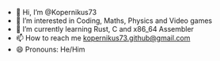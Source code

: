 - 👋 Hi, I’m @Kopernikus73
- 👀 I’m interested in Coding, Maths, Physics and Video games
- 🌱 I’m currently learning Rust, C and x86_64 Assembler
- 📫 How to reach me kopernikus73.github@gmail.com
- 😄 Pronouns: He/Him

<!---
Kopernikus73/Kopernikus73 is a ✨ special ✨ repository because its `README.md` (this file) appears on your GitHub profile.
You can click the Preview link to take a look at your changes.
--->
